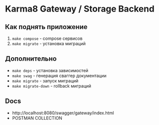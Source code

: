 # Karma8 Gateway / Storage Backend 

## Как поднять приложение

1. `make compose` - compose сервисов
2. `make migrate` - установка миграций

## Дополнительно
- `make deps` - установка зависимостей
- `make swag` - генерация сваггер документации
- `make migrate` - запуск миграций
- `make migrate-down` - rollback миграций


## Docs
- http://localhost:8080/swagger/gateway/index.html
- POSTMAN COLLECTION
